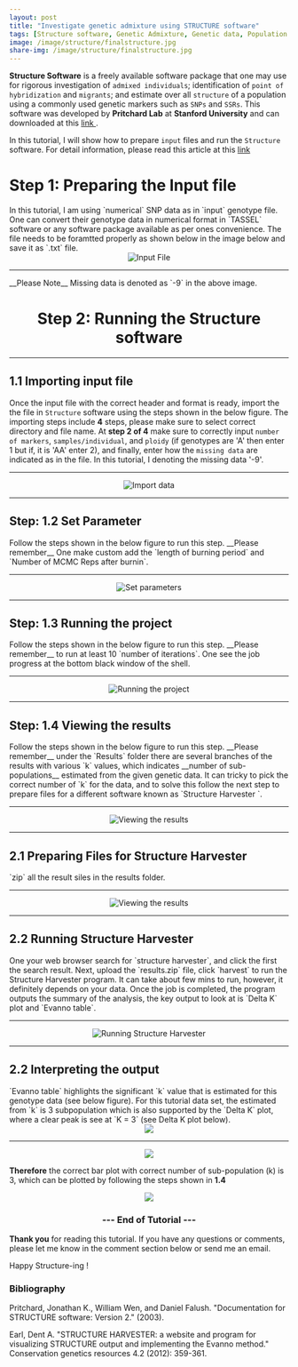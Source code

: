 ```yaml
---
layout: post
title: "Investigate genetic admixture using STRUCTURE software"
tags: [Structure software, Genetic Admixture, Genetic data, Population structure]
image: /image/structure/finalstructure.jpg
share-img: /image/structure/finalstructure.jpg
---
```


__Structure Software__ is a freely available software package that one may use for rigorous investigation of `admixed individuals`; identification of `point of hybridization` and `migrants`; and estimate over all `structure` of a population using a commonly used genetic markers such as `SNPs` and `SSRs`. This software was developed by __Pritchard Lab__ at __Stanford University__ and can downloaded at this <a href="https://web.stanford.edu/group/pritchardlab/structure.html"> link </a>.

In this tutorial, I will show how to prepare `input` files and run the `Structure` software. For detail information, please read this article at this <a href="https://web.stanford.edu/group/pritchardlab/structure.html">link</a>

<h1> Step 1: Preparing the Input file </h1>
In this tutorial, I am using `numerical` SNP data as in `input` genotype file. One can convert their genotype data in numerical format in `TASSEL` software or any software package available as per ones convenience. The file needs to be foramtted properly as shown below in the image below and save it as `.txt` file.

<center><img src="/image/structure/input.JPG" alt="Input File"></center>

<hr>
__Please Note__ Missing data is denoted as `-9` in the above image. 


<center><h1> Step 2: Running the Structure software </h1></center>
<hr>
<h2> 1.1 Importing input file</h2>

Once the input file with the correct header and format is ready, import the the file in `Structure` software using the steps shown in the below figure. The importing steps include __4__ steps, please make sure to select correct directory and file name. At __step 2 of 4__ make sure to correctly input `number of markers`, `samples/individual`, and `ploidy` (if genotypes are 'A' then enter 1 but if, it is 'AA' enter 2), and finally, enter how the `missing data` are indicated as in the file. In this tutorial, I denoting the missing data '-9'. 

<hr>
<center><img src="/image/structure/structure1.gif" alt="Import data"></center>
<hr>

<h2> Step: 1.2 Set Parameter</h2>
Follow the steps shown in the below figure to run this step. __Please remember__ One make custom add the `length of burning period` and `Number of MCMC Reps after burnin`.

<hr>
<center><img src="/image/structure/structure2.gif" alt="Set parameters"></center>
<hr>

<h2> Step: 1.3 Running the project</h2>
Follow the steps shown in the below figure to run this step. __Please remember__ to run at least 10 `number of iterations`. One see the job progress at the bottom black window of the shell.

<hr>
<center><img src="/image/structure/structure3.gif" alt="Running the project"></center>
<hr>

<h2> Step: 1.4 Viewing the results</h2>
Follow the steps shown in the below figure to run this step. __Please remember__ under the `Results` folder there are several branches of the results with various `k` values, which indicates __number of sub-populations__ estimated from the given genetic data. It can tricky to pick the correct number of `k` for the data, and to solve this follow the next step to prepare files for a different software known as `Structure Harvester `.
<hr>
<center><img src="/image/structure/structure4.gif" alt="Viewing the results"></center>
<hr>

<h2> 2.1 Preparing Files for Structure Harvester </h2>
`zip` all the result siles in the results folder.
<hr>
<center><img src="/image/structure/structure5.gif" alt="Viewing the results"></center>
<hr>

<h2> 2.2 Running Structure Harvester </h2>
One your web browser search for `structure harvester`, and click the first the search result. Next, upload the `results.zip` file, click `harvest` to run the Structure Harvester program. It can take about few mins to run, however, it definitely depends on your data. Once the job is completed, the program outputs the summary of the analysis, the key output to look at is `Delta K` plot and `Evanno table`. 
<hr>
<center><img src="/image/structure/structure6.gif" alt="Running Structure Harvester"></center>
<hr>

<h2> 2.2 Interpreting the output </h2>
`Evanno table` highlights the significant `k` value that is estimated for this genotype data (see below figure). For this tutorial data set, the estimated from `k` is 3 subpopulation which is also supported by the `Delta K` plot, where a clear peak is see at `K = 3` (see Delta K plot below).

<center><img src="/image/structure/ktable.JPG"></center>
<hr>
<center><img src="/image/structure/deltaK.png"></center>

__Therefore__ the correct bar plot with correct number of sub-population (k) is 3, which can be plotted by following the steps shown in __1.4__
<center><img src="/image/structure/finalstructure.jpg"></center>
  
  
<center><h3> --- End of Tutorial --- </h3></center>

__Thank you__ for reading this tutorial. If you have any questions or comments, please let me know in the comment section below or send me an email. 

Happy Structure-ing !

<h3> Bibliography </h3>
<p>Pritchard, Jonathan K., William Wen, and Daniel Falush. "Documentation for STRUCTURE software: Version 2." (2003).</p>
<p>Earl, Dent A. "STRUCTURE HARVESTER: a website and program for visualizing STRUCTURE output and implementing the Evanno method." Conservation genetics resources 4.2 (2012): 359-361. </p>

<script type="text/javascript">
amzn_assoc_placement = "adunit0";
amzn_assoc_tracking_id = "avikarn-20";
amzn_assoc_ad_mode = "search";
amzn_assoc_ad_type = "smart";
amzn_assoc_marketplace = "amazon";
amzn_assoc_region = "US";
amzn_assoc_default_search_phrase = "Dell laptop on sale";
amzn_assoc_default_category = "All";
amzn_assoc_linkid = "a9d162ae78ea5145f84b9bf17eaa5de9";
amzn_assoc_search_bar = "true";
amzn_assoc_search_bar_position = "top";
amzn_assoc_title = "Dell laptop on sale";
</script>
<script src="//z-na.amazon-adsystem.com/widgets/onejs?MarketPlace=US"></script>

<!-- Global site tag (gtag.js) - Google Analytics -->
<script async src="https://www.googletagmanager.com/gtag/js?id=UA-123359651-1"></script>
<script>
  window.dataLayer = window.dataLayer || [];
  function gtag(){dataLayer.push(arguments);}
  gtag('js', new Date());
  gtag('config', 'UA-123359651-1');
</script>

<script async src="//pagead2.googlesyndication.com/pagead/js/adsbygoogle.js"></script>
<script>
  (adsbygoogle = window.adsbygoogle || []).push({
    google_ad_client: "ca-pub-5126027065024936",
    enable_page_level_ads: true
  });
</script>

